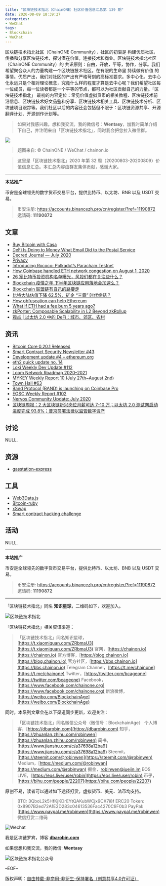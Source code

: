```yaml
---
title: "区块链技术指北（ChainONE）社区价值信息汇总第 139 期"
date: 2020-08-09 18:39:27
categories:
- WeChat
tags:
- Blockchain
- WeChat
---
```

区块链技术指北社区（ChainONE Community），社区的初衷是 构建优质社区，传播和分享区块链技术，探讨潜在价值，连接技术和商业。区块链技术指北社区（ChainONE Community）的 共识原则：自由，开放，平等，协作，分享。我们希望聚合众人的力量构建一个区块链技术社区。在有限的生命里 持续做有价值 的事情。优质产出，我们对社区的产出有严格苛刻的高标准要求。多中心化。去中心化永远只是个相对理论概念，究竟什么样的程度才算是去中心呢？我们希望社区每一位成员，每一位读者都是一个平等的节点，都可以为社区贡献自己的力量。「区块链技术指北」 最初的内容定位：常见价值虚拟货币的相关教程、区块链技术前沿信息、区块链技术好文品鉴和分享、区块链技术相关工具、区块链技术分析、区块链项目跟踪等。我们社区以后的内容还会包括但不限于：区块链资源共享、开源翻译计划、开源创作计划等。
<!-- more -->

> 如果对我感兴趣，想和我交流，我的微信号：**Wentasy**，加我时简单介绍下自己，并注明来自「区块链技术指北」，同时我会把您拉入微信群。

![](https://cdn.dbarobin.com/EFxCQjC.png)

> 题图来自: © ChainONE / WeChat / chainon.io

> 这里是「区块链技术指北」2020 年第 32 周（20200803-20200809）价值信息汇总。本汇总内容由群友集体贡献，感谢大家。

***

**本站推广**

币安是全球领先的数字货币交易平台，提供比特币、以太坊、BNB 以及 USDT 交易。

> 币安注册: https://accounts.binancezh.pro/cn/register/?ref=11190872
> 邀请码: **11190872**

## 文章

* [Buy Bitcoin with Casa](https://bbs.chainon.io/d/6112)
* [DeFi Is Doing to Money What Email Did to the Postal Service](https://bbs.chainon.io/d/6114)
* [Decred Journal — July 2020](https://bbs.chainon.io/d/6115)
* [Privacy](https://bbs.chainon.io/d/6122)
* [Introducing Rococo: Polkadot’s Parachain Testnet](https://bbs.chainon.io/d/6123)
* [How Coinbase handled ETH network congestion on August 1, 2020](https://bbs.chainon.io/d/6125)
* [26 家比特币投资机构名单曝光，风投们都在关注些什么？](https://bbs.chainon.io/d/6128)
* [Blockchain 疫情之年 下半年区块链应用落地会加速么？](https://bbs.chainon.io/d/6129)
* [Blockchain 联盟链有自己的路要走](https://bbs.chainon.io/d/6130)
* [比特大陆估值下降 62.5%，矿企 “三霸” 时代终结？](https://bbs.chainon.io/d/6131)
* [How obfuscation can help Ethereum](https://bbs.chainon.io/d/6133)
* [What if ETH had a fee burn 5 years ago?](https://bbs.chainon.io/d/6134)
* [zkPorter: Composable Scalability in L2 Beyond zkRollup](https://bbs.chainon.io/d/6135)
* [观点 | 以太坊 2.0 中的 DeFi：城市、郊区、农村](https://bbs.chainon.io/d/6136)

## 资讯

* [Bitcoin Core 0.20.1 Released](https://bbs.chainon.io/d/6111)
* [Smart Contract Security Newsletter #43](https://bbs.chainon.io/d/6113)
* [Development update #4 – ethereum.org](https://bbs.chainon.io/d/6116)
* [eth2 quick update no. 14](https://bbs.chainon.io/d/6117)
* [Loki Weekly Dev Update #112](https://bbs.chainon.io/d/6118)
* [Loom Network Roadmap 2020–2021](https://bbs.chainon.io/d/6119)
* [MYKEY Weekly Report 10 (July 27th~August 2nd)](https://bbs.chainon.io/d/6120)
* [Town Hall #63](https://bbs.chainon.io/d/6121)
* [Band Protocol (BAND) is launching on Coinbase Pro](https://bbs.chainon.io/d/6124)
* [EOSC Weekly Report #102](https://bbs.chainon.io/d/6126)
* [Nervos Community Update: July 2020](https://bbs.chainon.io/d/6127)
* [区块链周报：2 大区块链新兴岗位月薪可达 7-10 万；以太坊 2.0 测试网启动进度完成 93.8%；普京签署法律以监管数字资产](https://bbs.chainon.io/d/6132)

## 讨论

NULL.

## 资源

* [gasstation-express](https://bbs.chainon.io/d/6139)

## 工具

* [Web3Data.js](https://bbs.chainon.io/d/6137)
* [Bitcoin-ruby](https://bbs.chainon.io/d/6138)
* [xSwap](https://bbs.chainon.io/d/6140)
* [Smart contract hacking challenge](https://bbs.chainon.io/d/6141)

## 活动

NULL.

***

**本站推广**

币安是全球领先的数字货币交易平台，提供比特币、以太坊、BNB 以及 USDT 交易。

> 币安注册: https://accounts.binancezh.pro/cn/register/?ref=11190872
> 邀请码: **11190872**

***

「区块链技术指北」同名 **知识星球**，二维码如下，欢迎加入。

![区块链技术指北](https://cdn.dbarobin.com/3YzonTR.png)

「区块链技术指北」相关资讯渠道：

> 「区块链技术指北」同名知识星球，[https://t.xiaomiquan.com/ZRbmaU3](https://t.xiaomiquan.com/ZRbmaU3)
> 官网，[https://chainon.io](https://chainon.io)
> 官方博客，[https://blog.chainon.io](https://blog.chainon.io)
> 官方社区，[https://bbs.chainon.io](https://bbs.chainon.io)
> Telegram Channel，[https://t.me/chainone](https://t.me/chainone)
> Twitter，[https://twitter.com/bcageone](https://twitter.com/bcageone)
> Facebook，[https://www.facebook.com/chainone.org](https://www.facebook.com/chainone.org)
> 新浪微博，[https://weibo.com/BlockchainAge](https://weibo.com/BlockchainAge)

同时，本系列文章会在以下渠道同步更新，欢迎关注：

> 「区块链技术指北」同名微信公众号（微信号：BlockchainAge）
> 个人博客，[https://dbarobin.com](https://dbarobin.com)
> 知乎，[https://zhuanlan.zhihu.com/robinwen](https://zhuanlan.zhihu.com/robinwen)
> 简书，[https://www.jianshu.com/c/a37698a12ba9](https://www.jianshu.com/c/a37698a12ba9)
> Steemit，[https://steemit.com/@robinwen](https://steemit.com/@robinwen)
> Medium，[https://medium.com/@robinwan](https://medium.com/@robinwan)
> 掘金，[robinwen@juejin.im](https://juejin.im/user/5673ccae60b2260ee435f89a/posts)
> EOS LIVE，[https://eos.live/user/robin](https://eos.live/user/robin)
> 币乎，[https://bihu.com/people/22207](https://bihu.com/people/22207)

原创不易，读者可以通过如下途径打赏，虚拟货币、美元、法币均支持。

> BTC: 3QboL2k5HfKjKDrEYtQAKubWCjx9CX7i8f
> ERC20 Token: 0x8907B2ed72A1E2D283c04613536Fac4270C9F0b3
> PayPal: [https://www.paypal.me/robinwen](https://www.paypal.me/robinwen)
> 微信打赏二维码

![Wechat](https://cdn.dbarobin.com/SzoNl5b.jpg)

我是区块链罗宾，博客 **[dbarobin.com](https://dbarobin.com/)**

如果您想和我交流，我的微信: **Wentasy**

![区块链技术指北公众号](https://cdn.dbarobin.com/w0wignb.png)

–EOF–

版权声明：[自由转载-非商用-非衍生-保持署名（创意共享4.0许可证）](http://creativecommons.org/licenses/by-nc-nd/4.0/deed.zh)